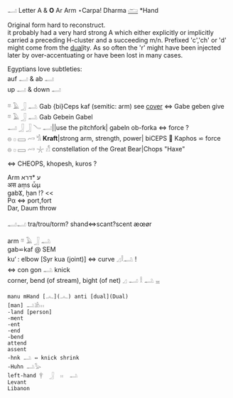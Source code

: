 𓂝 Letter A & **O** Ar Arm ⋆Carpa! Dharma [𓂧](𓂧) *Hand  

Original form hard to reconstruct.  
it probably had a very hard strong A which either explicitly or implicitly carried a preceding H-cluster and a succeeding m/n. Prefixed 'c','ch' or 'd' might come from the [dual](Dual)ity. As so often the 'r' might have been injected later by over-accentuating or have been lost in many cases.  

Egyptians love subtleties:  
auf 𓂝 & ab 𓂣  
up 𓂝 & down 𓂣  

𓎼 𓄿 𓃀 𓂢 Gab {bi}Ceps kaf (semitic: arm) see [cover](cover) ⇔ Gabe geben give  
𓎼 𓄿 𓃀 𓂢 Gab Gebein Gabel  
𓂝 𓃀 𓃀 𓄏 𓂣||use the pitchfork| gabeln ob-forka  ⇔ force ?  
𓐍 𓊪 𓈙 𓄗 𓀜 **Kraft**|strong arm, strength, power| biCEPS 💪  Kaphos ⋍ force  
𓐍 𓊪 𓈙 𓄗 𓇼 𓀭 constellation of the Great Bear|Chops "Haxe"  

 ⇔ CHEOPS, khopesh, kuros ?  


Arm ע *דרא  
अस aṃs ὦμ  
gabϪ, ḫan !? <<  
Pα ⇔ port,fort  
Dar, Daum throw  


𓂣𓂝 tra/trou/torm? shand⇔scant?scent æœør  

 arm   𓎼  𓄿  𓃀  𓂢  
gab⋍kaf @ SEM  
ku‘ : elbow [Syr kua (joint)] ⇔ curve 𓈎𓎛𓂢 !  
⇔ con gon 𓂢 knick  
   corner, bend (of stream), bight (of net)   𓈎   𓂝  𓎛  𓂢  𓈇  

```  
manu mHand [𓂜](𓂜) anti [dual](Dual)  
[man] 𓂢𓀀𓏥  
-land [person]  
-ment  
-ent  
-end  
-bend  
attend  
assent  
-hnk 𓂢 ⇔ knick shrink  
-Huhn 𓂢𓅭  
left-hand 𓋁  𓃀  𓏮  𓂢  
Levant  
Libanon  
```  